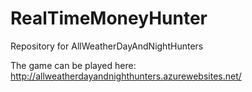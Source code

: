 # RealTimeMoneyHunter
Repository for AllWeatherDayAndNightHunters

The game can be played here: http://allweatherdayandnighthunters.azurewebsites.net/
